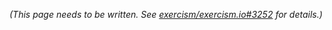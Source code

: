 *(This page needs to be written.  See [exercism/exercism.io#3252](https://github.com/exercism/exercism.io/issues/3252) for details.)*
